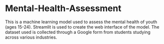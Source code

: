 # Mental-Health-Assessment
This is a machine learning model used to assess the mental health of youth (ages 15-24). 
Streamlit is used to create the web interface of the model.
The dataset used is collected through a Google form from students studying across various industries.

